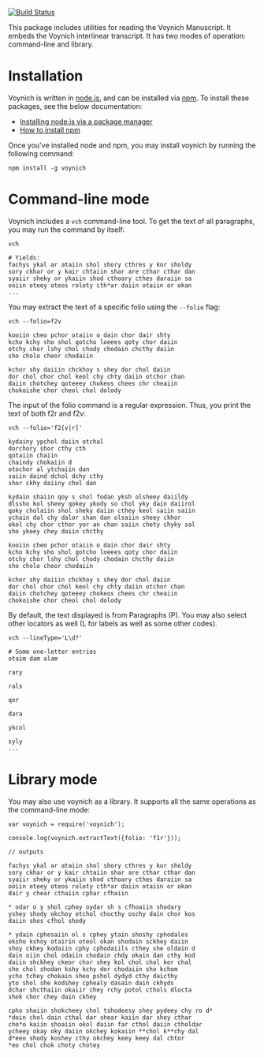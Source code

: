 [![Build Status](https://travis-ci.org/jasonbaker/voynich.svg?branch=master)](https://travis-ci.org/jasonbaker/voynich)

This package includes utilities for reading the Voynich Manuscript. It embeds 
the Voynich interlinear transcript. It has two modes of operation: command-line
and library.

# Installation
Voynich is written in [node.js](https://nodejs.org), and can be installed via [npm](https://www.npmjs.com). To install these packages, see the below documentation:

* [Installing node.js via a package manager](https://github.com/joyent/node/wiki/Installing-Node.js-via-package-manager)
* [How to install npm](http://blog.npmjs.org/post/85484771375/how-to-install-npm)

Once you've installed node and npm, you may install voynich by running the following command:

    npm install -g voynich

# Command-line mode
Voynich includes a `vch` command-line tool. To get the text of all paragraphs, you may run the command by itself:

    vch
    
    # Yields:
    fachys ykal ar ataiin shol shory cthres y kor sholdy
    sory ckhar or y kair chtaiin shar are cthar cthar dan
    syaiir sheky or ykaiin shod cthoary cthes daraiin sa
    ooiin oteey oteos roloty cth*ar daiin otaiin or okan
    ...
    
You may extract the text of a specific folio using the `--folio` flag:

    vch --folio=f2v
    
    kooiin cheo pchor otaiin o dain chor dair shty
    kcho kchy sho shol qotcho loeees qoty chor daiin
    otchy chor lshy chol chody chodain chcthy daiin
    sho cholo cheor chodaiin

    kchor shy daiiin chckhoy s shey dor chol daiin
    dor chol chor chol keol chy chty daiin otchor chan
    daiin chotchey qoteeey chokeos chees chr cheaiin
    chokoishe chor cheol chol dolody
    
The input of the folio command is a regular expression. Thus, you print the text of both f2r and f2v:

    vch --folio='f2[v|r]'
    
    kydainy ypchol daiin otchal
    dorchory shor cthy cth
    qotaiin chaiin
    chaindy chokaiin d
    otochor al ytchaiin dan
    saiin daind dchol dchy cthy
    shor ckhy daiiny chol dan

    kydain shaiin qoy s shol fodan yksh olsheey daiildy
    dlssho kol sheey qokey ykody so chol yky dain daiirol
    qoky cholaiin shol sheky daiin cthey keol saiin saiin
    ychain dal chy dalor shan dan olsaiin sheey ckhor
    okol chy chor cthor yor an chan saiin chety chyky sal
    sho ykeey chey daiin chcthy

    kooiin cheo pchor otaiin o dain chor dair shty
    kcho kchy sho shol qotcho loeees qoty chor daiin
    otchy chor lshy chol chody chodain chcthy daiin
    sho cholo cheor chodaiin

    kchor shy daiiin chckhoy s shey dor chol daiin
    dor chol chor chol keol chy chty daiin otchor chan
    daiin chotchey qoteeey chokeos chees chr cheaiin
    chokoishe chor cheol chol dolody
    
By default, the text displayed is from Paragraphs (P). You may also select other locators as well (L for labels as well as some other codes).

    vch --lineType='L\d?'
    
    # Some one-letter entries
    otaim dam alam

    rary

    rals

    qor

    dara

    ykcol

    syly
    ...
    
# Library mode
You may also use voynich as a library. It supports all the same operations as the command-line mode:

    var voynich = require('voynich');

    console.log(voynich.extractText({folio: 'f1r'}));
    
    // outputs
    
    fachys ykal ar ataiin shol shory cthres y kor sholdy
    sory ckhar or y kair chtaiin shar are cthar cthar dan
    syaiir sheky or ykaiin shod cthoary cthes daraiin sa
    ooiin oteey oteos roloty cth*ar daiin otaiin or okan
    dair y chear cthaiin cphar cfhaiin

    * odar o y shol cphoy oydar sh s cfhoaiin shodary
    yshey shody okchoy otchol chocthy oschy dain chor kos
    daiin shos cfhol shody

    * ydain cphesaiin ol s cphey ytain shoshy cphodales
    oksho kshoy otairin oteol okan shodain sckhey daiin
	shoy ckhey kodaiin cphy cphodaiils cthey she oldain d
	dain oiin chol odaiin chodain chdy okain dan cthy kod
	daiin shckhey ckeor chor shey kol chol chol kor chal
	sho chol shodan kshy kchy dor chodaiin sho kchom
	ycho tchey chokain sheo pshol dydyd cthy daicthy
	yto shol she kodshey cphealy dasain dain ckhyds
	dchar shcthaiin okaiir chey rchy potol cthols dlocta
	shok chor chey dain ckhey
	
	cpho shaiin shokcheey chol tshodeesy shey pydeey chy ro d*
	*doin chol dain cthal dar shear kaiin dar shey cthar
	cho*o kaiin shoaiin okol daiin far cthol daiin ctholdar
	ycheey okay oky daiin okchey kokaiin **chol k**chy dal
	d*eeo shody koshey cthy okchey keey keey dal chtor
	*eo chol chok choty chotey